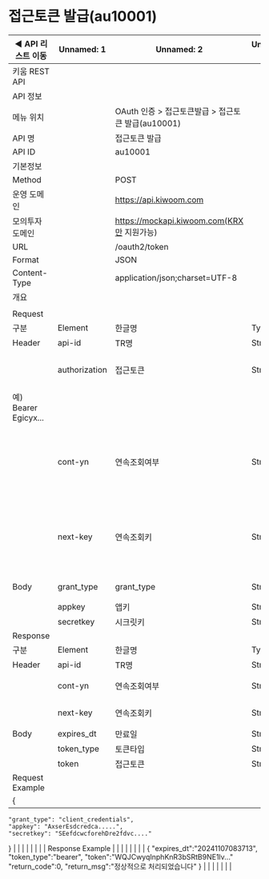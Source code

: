 # 접근토큰 발급(au10001)

| ◀ API 리스트 이동 | Unnamed: 1 | Unnamed: 2 | Unnamed: 3 | Unnamed: 4 | Unnamed: 5 | Unnamed: 6 |
| --- | --- | --- | --- | --- | --- | --- |
| 키움 REST API |  |  |  |  |  |  |
| API 정보 |  |  |  |  |  |  |
| 메뉴 위치 |  | OAuth 인증 > 접근토큰발급 > 접근토큰 발급(au10001) |  |  |  |  |
| API 명 |  | 접근토큰 발급 |  |  |  |  |
| API ID |  | au10001 |  |  |  |  |
| 기본정보 |  |  |  |  |  |  |
| Method |  | POST |  |  |  |  |
| 운영 도메인 |  | https://api.kiwoom.com |  |  |  |  |
| 모의투자 도메인 |  | https://mockapi.kiwoom.com(KRX만 지원가능) |  |  |  |  |
| URL |  | /oauth2/token |  |  |  |  |
| Format |  | JSON |  |  |  |  |
| Content-Type |  | application/json;charset=UTF-8 |  |  |  |  |
| 개요 |  |  |  |  |  |  |
|  |  |  |  |  |  |  |
| Request |  |  |  |  |  |  |
| 구분 | Element | 한글명 | Type | Required | Length | Description |
| Header | api-id | TR명 | String | Y | 10 |  |
|  | authorization | 접근토큰 | String | Y | 1000 | 토큰 지정시 토큰타입("Bearer") 붙혀서 호출 
 예) Bearer Egicyx... |
|  | cont-yn | 연속조회여부 | String | N | 1 | 응답 Header의 연속조회여부값이 Y일 경우 다음데이터 요청시 응답 Header의 cont-yn값 세팅 |
|  | next-key | 연속조회키 | String | N | 50 | 응답 Header의 연속조회여부값이 Y일 경우 다음데이터 요청시 응답 Header의 next-key값 세팅 |
| Body | grant_type | grant_type | String | Y |  | client_credentials 입력 |
|  | appkey | 앱키 | String | Y |  |  |
|  | secretkey | 시크릿키 | String | Y |  |  |
| Response |  |  |  |  |  |  |
| 구분 | Element | 한글명 | Type | Required | Length | Description |
| Header | api-id | TR명 | String | Y | 10 |  |
|  | cont-yn | 연속조회여부 | String | N | 1 | 다음 데이터가 있을시 Y값 전달 |
|  | next-key | 연속조회키 | String | N | 50 | 다음 데이터가 있을시 다음 키값 전달 |
| Body | expires_dt | 만료일 | String | Y |  |  |
|  | token_type | 토큰타입 | String | Y |  |  |
|  | token | 접근토큰 | String | Y |  |  |
| Request Example |  |  |  |  |  |  |
| {
    "grant_type": "client_credentials",
    "appkey": "AxserEsdcredca.....",
    "secretkey": "SEefdcwcforehDre2fdvc...."
} |  |  |  |  |  |  |
| Response Example |  |  |  |  |  |  |
| {
    "expires_dt":"20241107083713",
    "token_type":"bearer",
    "token":"WQJCwyqInphKnR3bSRtB9NE1lv..."
    "return_code":0,
    "return_msg":"정상적으로 처리되었습니다"
} |  |  |  |  |  |  |
